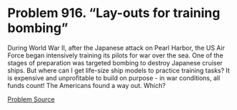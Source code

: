 # Problem 916. “Lay-outs for training bombing”

During World War II, after the Japanese attack on Pearl Harbor, the US Air Force began intensively training its pilots for war over the sea. One of the stages of preparation was targeted bombing to destroy Japanese cruiser ships. But where can I get life-size ship models to practice training tasks? It is expensive and unprofitable to build on purpose - in war conditions, all funds count! The Americans found a way out. Which?

[Problem Source](https://www.trizland.ru/tasks/5463/)